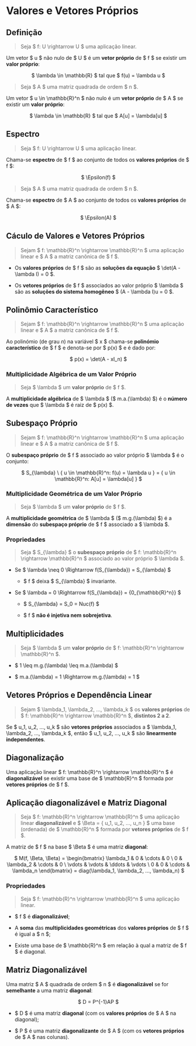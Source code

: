 # __Valores e Vetores Próprios__

## __Definição__
> Seja $ f: U \rightarrow U $ uma aplicação linear.

Um vetor $ u $ não nulo de $ U $ é um __vetor próprio__ de $ f $ se existir um __valor próprio__: 

<div align=center>

$ \lambda \in \mathbb{R} $ tal que $ f(u) = \lambda u $

</div>

> Seja $ A $ uma matriz quadrada de ordem $ n $.

Um vetor $ u  \in \mathbb{R}^n $ não nulo é um __vetor próprio__ de $ A $ se existir um __valor próprio__:

<div align=center>

$ \lambda \in \mathbb{R} $ tal que $ A[u] = \lambda[u] $

</div>

## __Espectro__
> Seja $ f: U \rightarrow U $ uma aplicação linear.

Chama-se __espectro__ de $ f $ ao conjunto de todos os __valores próprios__ de $ f $:

<div align=center>

$ \Epsilon(f) $

</div>

> Seja $ A $ uma matriz quadrada de ordem $ n $.

Chama-se __espectro__ de $ A $ ao conjunto de todos os __valores próprios__ de $ A $:

<div align=center>

$ \Epsilon(A) $

</div>

## __Cáculo de Valores e Vetores Próprios__

> Sejam $ f: \mathbb{R}^n \rightarrow \mathbb{R}^n $ uma aplicação linear e $ A $ a matriz canônica de $ f $.

* Os __valores próprios__ de $ f $ são as __soluções da equação__ $ \det(A - \lambda I) = 0 $.

* Os __vetores próprios__ de $ f $ associados ao valor próprio $ \lambda $ são as __soluções do sistema homogêneo__ $ (A - \lambda I)u = 0 $.

## __Polinômio Característico__

> Sejam $ f: \mathbb{R}^n \rightarrow \mathbb{R}^n $ uma aplicação linear e $ A $ a matriz canônica de $ f $.

Ao polinómio (de grau _n_) na variável $ x $ chama-se __polinómio característico__ de $ f $ e denota-se por $ p(x) $ e é dado por:

<div align=center>

$ p(x) = \det(A - xI_n) $

</div>

### __Multiplicidade Algébrica de um Valor Próprio__

> Seja $ \lambda $ um __valor próprio__ de $ f $.

A __multiplicidade algébrica__ de $ \lambda $ ($ m.a.(\lambda) $) é o __número de vezes__ que $ \lambda $ é raiz de $ p(x) $.

## __Subespaço Próprio__

> Sejam $ f: \mathbb{R}^n \rightarrow \mathbb{R}^n $ uma aplicação linear e $ A $ a matriz canônica de $ f $.

O __subespaço próprio__ de $ f $ associado ao valor próprio $ \lambda $ é o conjunto:

<div align=center>

$ S_{\lambda} \ \{ u \in \mathbb{R}^n: f(u) = \lambda u \} = \{ u \in \mathbb{R}^n: A[u] = \lambda[u] \} $

</div>

### __Multiplicidade Geométrica de um Valor Próprio__

> Seja $ \lambda $ um __valor próprio__ de $ f $.

A __multiplicidade geométrica__ de $ \lambda $ ($ m.g.(\lambda) $) é a __dimensão__ do __subespaço próprio__ de $ f $ associado a $ \lambda $.

### __Propriedades__

> Seja $ S_{\lambda} $ o __subespaço próprio__ de $ f: \mathbb{R}^n \rightarrow \mathbb{R}^n $ associado ao valor próprio $ \lambda $.

* Se $ \lambda \neq 0 \Rightarrow f(S_{\lambda}) = S_{\lambda} $
    * $ f $ deixa $ S_{\lambda} $ invariante.

* Se $ \lambda = 0 \Rightarrow f(S_{\lambda}) = \{0_{\mathbb{R}^n}\} $
    * $ S_{\lambda} = S_0 = Nuc(f) $

    * $ f $ __não é injetiva nem sobrejetiva__.

## __Multiplicidades__

> Seja $ \lambda $ um __valor próprio__ de $ f: \mathbb{R}^n \rightarrow \mathbb{R}^n $.

* $ 1 \leq m.g.(\lambda) \leq m.a.(\lambda) $

* $ m.a.(\lambda) = 1 \Rightarrow m.g.(\lambda) = 1 $

## __Vetores Próprios e Dependência Linear__

> Sejam $ \lambda_1, \lambda_2, ..., \lambda_k $ os __valores próprios__ de $ f: \mathbb{R}^n \rightarrow \mathbb{R}^n $, __distintos 2 a 2__.

Se $ u_1, u_2, ..., u_k $ são __vetores próprios__ associados a $ \lambda_1, \lambda_2, ..., \lambda_k $, então $ u_1, u_2, ..., u_k $ são __linearmente independentes__.

## __Diagonalização__

Uma aplicação linear $ f: \mathbb{R}^n \rightarrow \mathbb{R}^n $ é __diagonalizável__ se existir uma base de $ \mathbb{R}^n $ formada por __vetores próprios__ de $ f $.

## __Aplicação diagonalizável e Matriz Diagonal__

> Seja $ f: \mathbb{R}^n \rightarrow \mathbb{R}^n $ uma aplicação linear __diagonalizável__ e $ \Beta = \{ u_1, u_2, ..., u_n \} $ uma base (ordenada) de $ \mathbb{R}^n $ formada por __vetores próprios__ de $ f $.

A matriz de $ f $ na base $ \Beta $ é uma matriz __diagonal__:

<div align=center>

$ M(f, \Beta, \Beta) = \begin{bmatrix} \lambda_1 & 0 & \cdots & 0 \\ 0 & \lambda_2 & \cdots & 0 \\ \vdots & \vdots & \ddots & \vdots \\ 0 & 0 & \cdots & \lambda_n \end{bmatrix} = diag(\lambda_1, \lambda_2, ..., \lambda_n) $

</div>

### __Propriedades__

> Seja $ f: \mathbb{R}^n \rightarrow \mathbb{R}^n $ uma aplicação linear.

* $ f $ é __diagonalizável__;

* A __soma__ das __multiplicidades geométricas__ dos __valores próprios__ de $ f $ é igual a $ n $;

* Existe uma base de $ \mathbb{R}^n $ em relação à qual a matriz de $ f $ é diagonal.

## __Matriz Diagonalizável__

Uma matriz $ A $ quadrada de ordem $ n $ é __diagonalizável__ se for __semelhante__ a uma matriz __diagonal__:

<div align=center>

$ D = P^{-1}AP $

</div>

* $ D $ é uma matriz __diagonal__ (com os __valores próprios__ de $ A $ na diagonal);

* $ P $ é uma matriz __diagonalizante__ de $ A $ (com os __vetores próprios__ de $ A $ nas colunas).